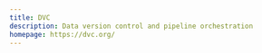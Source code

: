 ```yaml
---
title: DVC
description: Data version control and pipeline orchestration
homepage: https://dvc.org/
---
```

